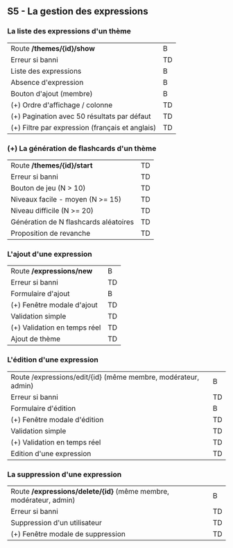 ## S5 - La gestion des expressions

### La liste des expressions d'un thème

|||
|-|-|
|Route **/themes/{id}/show**|B|
|Erreur si banni|TD|
|Liste des expressions|B|
|Absence d'expression|B|
|Bouton d'ajout (membre)|B|
|(+) Ordre d'affichage / colonne|TD|
|(+) Pagination avec 50 résultats par défaut|TD|
|(+) Filtre par expression (français et anglais)|TD|

### (+) La génération de flashcards d'un thème

|||
|-|-|
|Route **/themes/{id}/start**|TD|
|Erreur si banni|TD|
|Bouton de jeu (N > 10)|TD|
|Niveaux facile - moyen (N >= 15)|TD|
|Niveau difficile (N >= 20)|TD|
|Génération de N flashcards aléatoires|TD|
|Proposition de revanche|TD|

### L'ajout d'une expression

|||
|-|-|
|Route **/expressions/new**|B|
|Erreur si banni|TD|
|Formulaire d'ajout|B|
|(+) Fenêtre modale d'ajout|TD|
|Validation simple|TD|
|(+) Validation en temps réel|TD|
|Ajout de thème|TD|

### L'édition d'une expression

|||
|-|-|
|Route /expressions/edit/{id} (même membre, modérateur, admin)|B|
|Erreur si banni|TD|
|Formulaire d'édition|B|
|(+) Fenêtre modale d'édition|TD|
|Validation simple|TD|
|(+) Validation en temps réel|TD|
|Edition d'une expression|TD|

### La suppression d'une expression

|||
|-|-|
|Route **/expressions/delete/{id}** (même membre, modérateur, admin)|B|
|Erreur si banni|TD|
|Suppression d'un utilisateur|TD|
|(+) Fenêtre modale de suppression|TD|